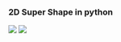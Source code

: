 ### 2D Super Shape in python

<img src="https://wikimedia.org/api/rest_v1/media/math/render/svg/2f3e1dd13272b17f2f81b8db043b00e032cef17d">

<img src="https://upload.wikimedia.org/wikipedia/commons/thumb/a/a0/Sf2d.png/720px-Sf2d.png">
